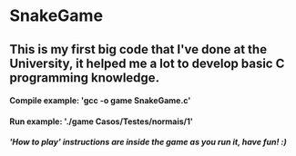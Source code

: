 # SnakeGame

## This is my first big code that I've done at the University, it helped me a lot to develop basic C programming knowledge.

#### Compile example: 'gcc -o game SnakeGame.c'
#### Run example: './game Casos/Testes/normais/1'

##### 'How to play' instructions are inside the game as you run it, have fun! :)
